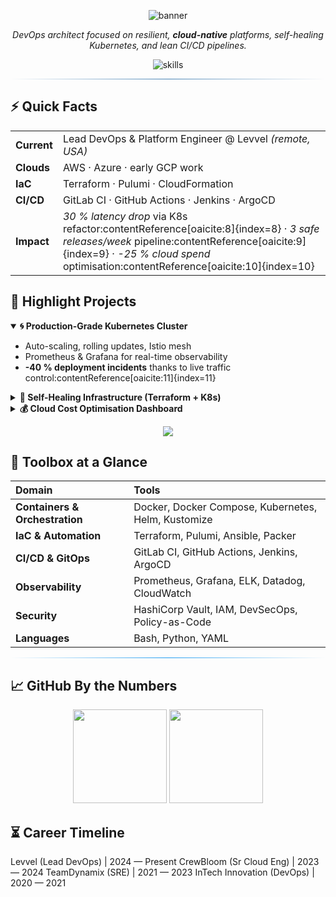 <!-- ──────────────────────────────  HERO  ────────────────────────────── -->
<p align="center">
  <img src="https://capsule-render.vercel.app/api?type=waving&height=200&text=David%20Harris&fontSize=45&fontAlignY=40&desc=Lead%20DevOps%20&%20SRE%20Engineer&descSize=20&fontColor=ffffff&animation=twinkling&color=0:0B6FE1,50:1F9CF1,100:7DD1FF" alt="banner" />
</p>

<p align="center">
  <em>DevOps architect focused on resilient, <b>cloud-native</b> platforms, self-healing Kubernetes, and lean CI/CD pipelines.</em>
</p>

<p align="center">
  <!-- skill icons -->
  <img src="https://skillicons.dev/icons?i=aws,azure,gcp,docker,kubernetes,terraform,ansible,gitlab,githubactions,jenkins,prometheus,grafana" alt="skills" />
</p>

<!-- subtle divider -->
<hr style="height:1px;border:none;background:linear-gradient(90deg,transparent,steelblue,transparent);" />

<!-- ────────────────────────────  SNAPSHOT  ──────────────────────────── -->
## ⚡ Quick Facts
|   |   |
|---|---|
| **Current** | Lead DevOps & Platform Engineer @ Levvel *(remote, USA)* |
| **Clouds** | AWS · Azure · early GCP work |
| **IaC** | Terraform · Pulumi · CloudFormation |
| **CI/CD** | GitLab&nbsp;CI · GitHub&nbsp;Actions · Jenkins · ArgoCD |
| **Impact** | *30 % latency drop* via K8s refactor:contentReference[oaicite:8]{index=8} · *3 safe releases/week* pipeline:contentReference[oaicite:9]{index=9} · *-25 % cloud spend* optimisation:contentReference[oaicite:10]{index=10} |

<!-- ───────────────────────────  PROJECTS  ─────────────────────────── -->
## 🚀 Highlight Projects
<details open>
  <summary><b>🌀 Production-Grade Kubernetes Cluster</b></summary>

  * Auto-scaling, rolling updates, Istio mesh  
  * Prometheus & Grafana for real-time observability  
  * **-40 % deployment incidents** thanks to live traffic control:contentReference[oaicite:11]{index=11}
</details>

<details>
  <summary><b>🤖 Self-Healing Infrastructure (Terraform + K8s)</b></summary>

  * Drift-aware Terraform, pod health auto-rollback  
  * **70 % fewer manual recoveries** across multi-region envs:contentReference[oaicite:12]{index=12}
</details>

<details>
  <summary><b>💰 Cloud Cost Optimisation Dashboard</b></summary>

  * Python + AWS Cost Explorer + Datadog metrics  
  * **-25 % monthly spend** through automated clean-ups:contentReference[oaicite:13]{index=13}
</details>

<!-- decorative wave -->
<p align="center"><img src="https://capsule-render.vercel.app/api?type=waving&height=120&section=footer&color=0:7DD1FF,50:1F9CF1,100:0B6FE1" /></p>

<!-- ───────────────────────────  TOOLBOX  ─────────────────────────── -->
## 🧰 Toolbox at a Glance

| **Domain** | **Tools** |
|:--|:--|
| **Containers & Orchestration** | Docker, Docker Compose, Kubernetes, Helm, Kustomize |
| **IaC & Automation** | Terraform, Pulumi, Ansible, Packer |
| **CI/CD & GitOps** | GitLab CI, GitHub Actions, Jenkins, ArgoCD |
| **Observability** | Prometheus, Grafana, ELK, Datadog, CloudWatch |
| **Security** | HashiCorp Vault, IAM, DevSecOps, Policy-as-Code |
| **Languages** | Bash, Python, YAML |

<!-- subtle divider -->
<hr style="height:1px;border:none;background:linear-gradient(90deg,transparent,#1F9CF1,transparent);" />

<!-- ───────────────────────────  METRICS  ─────────────────────────── -->
## 📈 GitHub By the Numbers
<p align="center">
  <img src="https://github-readme-stats.vercel.app/api?username=harris-david&show_icons=true&theme=transparent&hide_title=true&hide_border=true"  height="150" />
  <img src="https://github-readme-stats.vercel.app/api/top-langs/?username=harris-david&layout=compact&theme=transparent&hide_border=true" height="150" />
</p>

<!-- ───────────────────────────  TIMELINE  ─────────────────────────── -->
## ⏳ Career Timeline

Levvel (Lead DevOps)         | 2024 — Present
CrewBloom (Sr Cloud Eng)     | 2023 — 2024
TeamDynamix (SRE)            | 2021 — 2023
InTech Innovation (DevOps)   | 2020 — 2021
